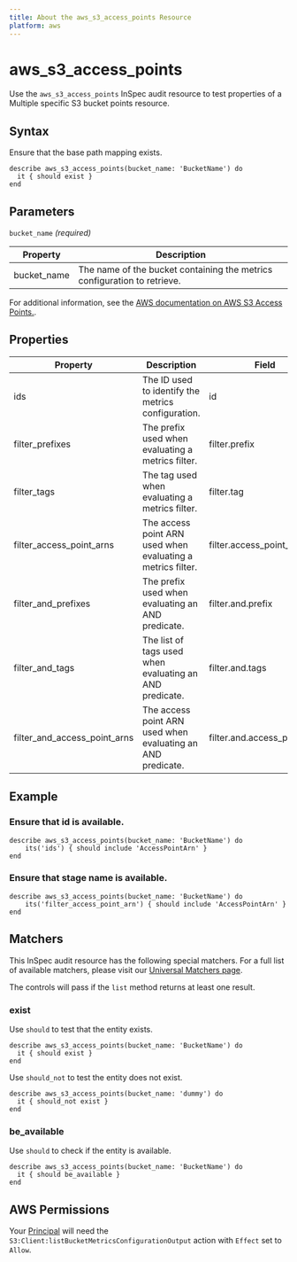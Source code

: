 ```yaml
---
title: About the aws_s3_access_points Resource
platform: aws
---
```


# aws_s3_access_points

Use the `aws_s3_access_points` InSpec audit resource to test properties of a Multiple specific S3 bucket points resource.

## Syntax

Ensure that the base path mapping exists.

    describe aws_s3_access_points(bucket_name: 'BucketName') do
      it { should exist }
    end

## Parameters

`bucket_name` _(required)_

| Property | Description |
| --- | --- |
| bucket_name | The name of the bucket containing the metrics configuration to retrieve. |

For additional information, see the [AWS documentation on AWS S3 Access Points.](https://docs.aws.amazon.com/AWSCloudFormation/latest/UserGuide/aws-resource-apigateway-basepathmapping.html).

## Properties

| Property | Description | Field | 
| --- | --- | --- |
| ids | The ID used to identify the metrics configuration. | id |
| filter_prefixes | The prefix used when evaluating a metrics filter. | filter.prefix |
| filter_tags | The tag used when evaluating a metrics filter. | filter.tag |
| filter_access_point_arns | The access point ARN used when evaluating a metrics filter. | filter.access_point_arn |
| filter_and_prefixes | The prefix used when evaluating an AND predicate. | filter.and.prefix |
| filter_and_tags | The list of tags used when evaluating an AND predicate. | filter.and.tags |
| filter_and_access_point_arns | The access point ARN used when evaluating an AND predicate. | filter.and.access_point_arn |

## Example

### Ensure that id is available.
    describe aws_s3_access_points(bucket_name: 'BucketName') do
        its('ids') { should include 'AccessPointArn' }
    end

### Ensure that stage name is available.
    describe aws_s3_access_points(bucket_name: 'BucketName') do
        its('filter_access_point_arn') { should include 'AccessPointArn' }
    end

## Matchers

This InSpec audit resource has the following special matchers. For a full list of available matchers, please visit our [Universal Matchers page](https://www.inspec.io/docs/reference/matchers/).

The controls will pass if the `list` method returns at least one result.

### exist

Use `should` to test that the entity exists.

    describe aws_s3_access_points(bucket_name: 'BucketName') do
      it { should exist }
    end

Use `should_not` to test the entity does not exist.

    describe aws_s3_access_points(bucket_name: 'dummy') do
      it { should_not exist }
    end

### be_available

Use `should` to check if the entity is available.

    describe aws_s3_access_points(bucket_name: 'BucketName') do
      it { should be_available }
    end

## AWS Permissions

Your [Principal](https://docs.aws.amazon.com/IAM/latest/UserGuide/intro-structure.html#intro-structure-principal) will need the `S3:Client:listBucketMetricsConfigurationOutput` action with `Effect` set to `Allow`.